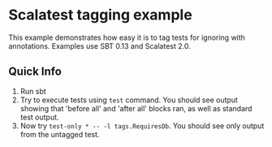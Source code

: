 # Scalatest tagging example
This example demonstrates how easy it is to tag tests for ignoring with annotations. Examples use SBT 0.13 and Scalatest 2.0.

Quick Info
---

1. Run sbt
2. Try to execute tests using `test` command. You should see output showing that 'before all' and 'after all' blocks
ran, as well as standard test output.
3. Now try `test-only * -- -l tags.RequiresDb`. You should see only output from the untagged test.